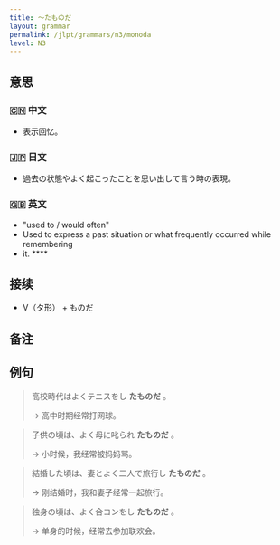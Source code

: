 ```yaml
---
title: 〜たものだ
layout: grammar
permalink: /jlpt/grammars/n3/monoda
level: N3
---
```


## 意思

### 🇨🇳 中文

- 表示回忆。

### 🇯🇵 日文

- 過去の状態やよく起こったことを思い出して言う時の表現。

### 🇬🇧 英文

- "used to / would often"
- Used to express a past situation or what frequently occurred while remembering
- it. ****

## 接续

- V（タ形） + ものだ

## 备注


## 例句

> 高校時代はよくテニスをし **たものだ** 。
>
> → 高中时期经常打网球。

> 子供の頃は、よく母に叱られ **たものだ** 。
>
> → 小时候，我经常被妈妈骂。

> 結婚した頃は、妻とよく二人で旅行し **たものだ** 。
>
> → 刚结婚时，我和妻子经常一起旅行。

> 独身の頃は、よく合コンをし **たものだ** 。
>
> → 单身的时候，经常去参加联欢会。

